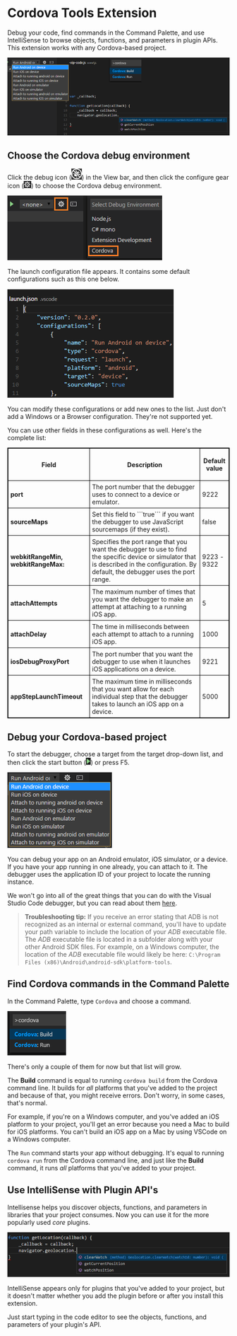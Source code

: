 # Cordova Tools Extension

Debug your code, find commands in the Command Palette, and use IntelliSense to browse objects, functions, and parameters in plugin APIs. This extension works with any Cordova-based project.

![Choose Cordova debugger](images/overview.png)

## Choose the Cordova debug environment

Click the debug icon (![Choose Cordova debugger](images/debug-view-icon.png)) in the View bar, and then click the configure gear icon (![Configure-gear](images/configure-gear-icon.png)) to choose the Cordova debug environment.

![Choose Cordova debugger](images/choose-debugger.png)

The launch configuration file appears. It contains some default configurations such as this one below.

![Cordova launch configuration file](images/launch-config.png)

You can modify these configurations or add new ones to the list. Just don't add a Windows or a Browser configuration. They're not supported yet.

You can use other fields in these configurations as well. Here's the complete list:

<style>
    table, th, td {
        border: 1px solid black;
        border-collapse: collapse;
    }
    th, td {
        padding: 5px;
    }
</style>
<table>
<tbody><tr>
  <th>
    <p><strong>Field</strong></p>
  </th>
  <th>
    <p><strong>Description</strong></p>
  </th>
  <th>
    <p><strong>Default value</strong></p>
  </th>
</tr>
 <tr>
   <td><strong>port</strong></td><td>The port number that the debugger uses to connect to a device or emulator. </td><td>9222</td>
 </tr>
 <tr>
   <td><strong>sourceMaps</strong></td><td>Set this field to ```true``` if you want the debugger to use JavaScript sourcemaps (if they exist).  </td><td>false</td>
 </tr>
 <tr>
   <td><strong>webkitRangeMin, webkitRangeMax:</strong></td><td>Specifies the port range that you want the debugger to use to find the specific device or simulator that is described in the configuration. By default, the debugger uses the port range.</td><td>9223 - 9322</td>
 </tr>
 <tr>
   <td><strong>attachAttempts</strong></td><td>The maximum number of times that you want the debugger to make an attempt at attaching to a running iOS app.</td><td>5</td>
 </tr>
 <tr>
   <td><strong>attachDelay</strong></td><td>The time in milliseconds between each attempt to attach to a running iOS app. </td><td>1000</td>
 </tr>
 <tr>
   <td><strong>iosDebugProxyPort</strong></td><td>The port number that you want the debugger to use when it launches iOS applications on a device.</td><td>9221</td>
 </tr>
 <tr>
   <td><strong>appStepLaunchTimeout</strong></td><td>The maximum time in milliseconds that you want allow for each individual step that the debugger takes to launch an iOS app on a device.</td><td>5000</td>
 </tr>
</table>


## Debug your Cordova-based project

To start the debugger, choose a target from the target drop-down list, and then click the start button (![Configure-gear](images/debug-icon.png)) or press F5.

![Cordova launch targets](images/debug-targets.png)

You can debug your app on an Android emulator, iOS simulator, or a device. If you have your app running in one already, you can attach to it. The debugger uses the application ID of your project to locate the running instance.

We won't go into all of the great things that you can do with the Visual Studio Code debugger, but you can read about them [here](https://code.visualstudio.com/docs/editor/debugging).

> **Troubleshooting tip:**
If you receive an error stating that ADB is not recognized as an internal or external command, you'll have to update your path variable to include the location of your *ADB* executable file. The *ADB* executable file is located in a subfolder along with your other Android SDK files. For example, on a Windows computer, the location of the *ADB* executable file would likely be here: ```C:\Program Files (x86)\Android\android-sdk\platform-tools```.

## Find Cordova commands in the Command Palette

In the Command Palette, type ```Cordova``` and choose a command.

![Cordova commands](images/command-palette.png)

There's only a couple of them for now but that list will grow.

The **Build** command is equal to running ```cordova build``` from the Cordova command line. It builds for *all* platforms that you've added to the project and because of that, you might receive errors. Don't worry, in some cases, that's normal.

For example, if you're on a Windows computer, and you've added an iOS platform to your project, you'll get an error because you need a Mac to build for iOS platforms. You can't build an iOS app on a Mac by using VSCode on a Windows computer.

The ```Run``` command starts your app without debugging. It's equal to running ```cordova run``` from the Cordova command line, and just like the **Build** command, it runs *all* platforms that you've added to your project.

## Use IntelliSense with Plugin API's

Intellisense helps you discover objects, functions, and parameters in libraries that your project consumes. Now you can use it for the more popularly used *core* plugins.

![IntelliSense](images/intellisense.png)

IntelliSense appears only for plugins that you've added to your project, but it doesn't matter whether you add the plugin before or after you install this extension.

Just start typing in the code editor to see the objects, functions, and parameters of your plugin's API.
